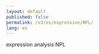 ```yaml
---
layout: default
published: false
permalink: /v3/es/expression/NPL/
lang: es
---
```


expression analysis NPL
